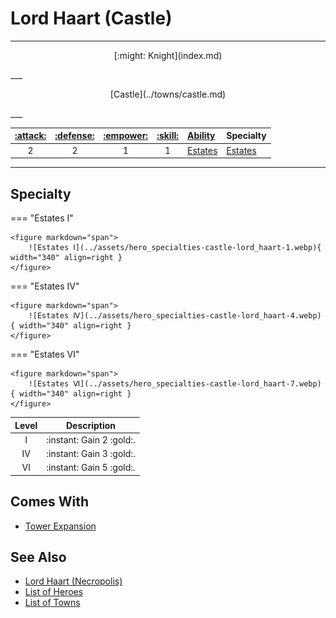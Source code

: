 # Lord Haart (Castle)

___
<p style="text-align: center;" markdown>[:might: Knight](index.md)</p>
___
<p style="text-align: center;" markdown>[Castle](../towns/castle.md)</p>
___

| [:attack:](../statistics/attack.md) | [:defense:](../statistics/defense.md) | [:empower:](../statistics/power.md) | [:skill:](../statistics/knowledge.md) | [Ability](../abilities/index.md) | Specialty |
| :---: | :---: | :---: | :---: | :--- | :--- |
| 2 | 2 | 1 | 1 | [Estates](../abilities/estates.md) | [Estates](#specialty) |

___


## Specialty

=== "Estates Ⅰ"

    <figure markdown="span">
        ![Estates Ⅰ](../assets/hero_specialties-castle-lord_haart-1.webp){ width="340" align=right }
    </figure>

=== "Estates Ⅳ"

    <figure markdown="span">
        ![Estates Ⅳ](../assets/hero_specialties-castle-lord_haart-4.webp){ width="340" align=right }
    </figure>

=== "Estates Ⅵ"

    <figure markdown="span">
        ![Estates Ⅵ](../assets/hero_specialties-castle-lord_haart-7.webp){ width="340" align=right }
    </figure>


| Level | Description |
| :---: | :---: |
| Ⅰ | :instant: Gain 2 :gold:. |
| Ⅳ | :instant: Gain 3 :gold:. |
| Ⅵ | :instant: Gain 5 :gold:. |


## Comes With

- [Tower Expansion](../content.md)


## See Also

- [Lord Haart (Necropolis)](lord_haart_necropolis.md)
- [List of Heroes](index.md)
- [List of Towns](../towns/index.md)
